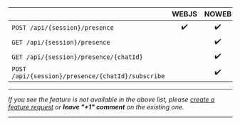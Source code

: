 |                                                   | WEBJS | NOWEB | GOWS |
|---------------------------------------------------|:-----:|:-----:|:-----|
| `POST /api/{session}/presence`                    |  ✔️   |  ✔️   | ✔️   |
| `GET /api/{session}/presence`                     |       |  ✔️   | ✔️   |
| `GET /api/{session}/presence/{chatId}`            |       |  ✔️   | ✔️   |
| `POST /api/{session}/presence/{chatId}/subscribe` |       |  ✔️   | ✔️   |

****

_If you see the feature is not available in the above list, please [create a feature request](https://github.com/devlikeapro/waha/issues/new/choose) or **leave "+1" comment** on the existing one._
****
